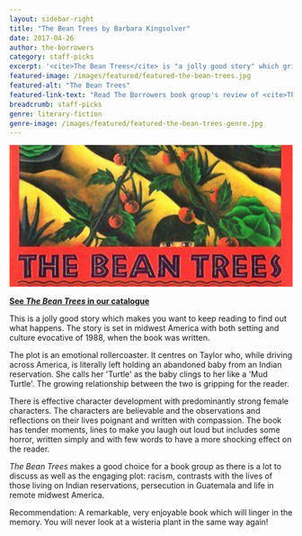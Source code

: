 ```yaml
---
layout: sidebar-right
title: "The Bean Trees by Barbara Kingsolver"
date: 2017-04-26
author: the-borrowers
category: staff-picks
excerpt: '<cite>The Bean Trees</cite> is "a jolly good story" which gripped The Borrowers book group.'
featured-image: /images/featured/featured-the-bean-trees.jpg
featured-alt: "The Bean Trees"
featured-link-text: "Read The Borrowers book group's review of <cite>The Bean Trees</cite>"
breadcrumb: staff-picks
genre: literary-fiction
genre-image: /images/featured/featured-the-bean-trees-genre.jpg
---
```


![The Bean Trees](/images/featured/featured-the-bean-trees.jpg)

**[See <cite>The Bean Trees</cite> in our catalogue](https://suffolk.spydus.co.uk/cgi-bin/spydus.exe/ENQ/OPAC/BIBENQ?BRN=10835)**

This is a jolly good story which makes you want to keep reading to find out what happens. The story is set in midwest America with both setting and culture evocative of 1988, when the book was written.

The plot is an emotional rollercoaster. It centres on Taylor who, while driving across America, is literally left holding an abandoned baby from an Indian reservation. She calls her 'Turtle' as the baby clings to her like a 'Mud Turtle'. The growing relationship between the two is gripping for the reader.

There is effective character development with predominantly strong female characters. The characters are believable and the observations and reflections on their lives poignant and written with compassion. The book has tender moments, lines to make you laugh out loud but includes some horror, written simply and with few words to have a more shocking effect on the reader.

<cite>The Bean Trees</cite> makes a good choice for a book group as there is a lot to discuss as well as the engaging plot: racism, contrasts with the lives of those living on Indian reservations, persecution in Guatemala and life in remote midwest America.

Recommendation: A remarkable, very enjoyable book which will linger in the memory. You will never look at a wisteria plant in the same way again!
